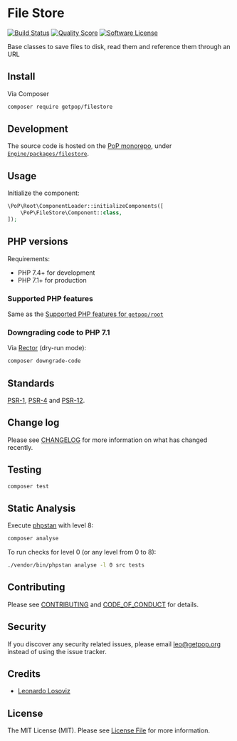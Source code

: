 # File Store

[![Build Status][ico-travis]][link-travis]
[![Quality Score][ico-code-quality]][link-code-quality]
[![Software License][ico-license]](LICENSE.md)

<!--
[![Latest Version on Packagist][ico-version]][link-packagist]
[![Coverage Status][ico-scrutinizer]][link-scrutinizer]
[![Total Downloads][ico-downloads]][link-downloads]
-->

Base classes to save files to disk, read them and reference them through an URL

## Install

Via Composer

``` bash
composer require getpop/filestore
```

## Development

The source code is hosted on the [PoP monorepo](https://github.com/leoloso/PoP), under [`Engine/packages/filestore`](https://github.com/leoloso/PoP/tree/master/layers/Engine/packages/filestore).

## Usage

Initialize the component:

``` php
\PoP\Root\ComponentLoader::initializeComponents([
    \PoP\FileStore\Component::class,
]);
```

## PHP versions

Requirements:

- PHP 7.4+ for development
- PHP 7.1+ for production

### Supported PHP features

Same as the [Supported PHP features for `getpop/root`](https://github.com/getpop/root/#supported-php-features)

### Downgrading code to PHP 7.1

Via [Rector](https://github.com/rectorphp/rector) (dry-run mode):

```bash
composer downgrade-code
```

## Standards

[PSR-1](https://www.php-fig.org/psr/psr-1), [PSR-4](https://www.php-fig.org/psr/psr-4) and [PSR-12](https://www.php-fig.org/psr/psr-12).

## Change log

Please see [CHANGELOG](CHANGELOG.md) for more information on what has changed recently.

## Testing

``` bash
composer test
```

## Static Analysis

Execute [phpstan](https://github.com/phpstan/phpstan) with level 8:

``` bash
composer analyse
```

To run checks for level 0 (or any level from 0 to 8):

``` bash
./vendor/bin/phpstan analyse -l 0 src tests
```

## Contributing

Please see [CONTRIBUTING](CONTRIBUTING.md) and [CODE_OF_CONDUCT](CODE_OF_CONDUCT.md) for details.

## Security

If you discover any security related issues, please email leo@getpop.org instead of using the issue tracker.

## Credits

- [Leonardo Losoviz][link-author]

## License

The MIT License (MIT). Please see [License File](LICENSE.md) for more information.

[ico-version]: https://img.shields.io/packagist/v/getpop/filestore.svg?style=flat-square
[ico-license]: https://img.shields.io/badge/license-MIT-brightgreen.svg?style=flat-square
[ico-travis]: https://img.shields.io/travis/getpop/filestore/master.svg?style=flat-square
[ico-scrutinizer]: https://img.shields.io/scrutinizer/coverage/g/getpop/filestore.svg?style=flat-square
[ico-code-quality]: https://img.shields.io/scrutinizer/g/getpop/filestore.svg?style=flat-square
[ico-downloads]: https://img.shields.io/packagist/dt/getpop/filestore.svg?style=flat-square

[link-packagist]: https://packagist.org/packages/getpop/filestore
[link-travis]: https://travis-ci.org/getpop/filestore
[link-scrutinizer]: https://scrutinizer-ci.com/g/getpop/filestore/code-structure
[link-code-quality]: https://scrutinizer-ci.com/g/getpop/filestore
[link-downloads]: https://packagist.org/packages/getpop/filestore
[link-contributors]: ../../../../../../contributors
[link-author]: https://github.com/leoloso
